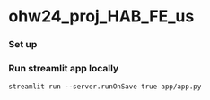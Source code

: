 # ohw24_proj_HAB_FE_us

### Set up

### Run streamlit app locally
`streamlit run --server.runOnSave true app/app.py`
